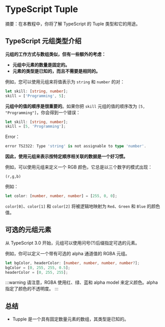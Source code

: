 # TypeScript Tuple

摘要：在本教程中，你将了解 TypeScript 的 Tuple 类型和它的用途。

## TypeScript 元组类型介绍

**元组的工作方式与数组类似，但有一些额外的考虑：**

- **元组中元素的数量是固定的。**
- **元素的类型是已知的，而且不需要是相同的。**


例如，您可以使用元组来将值表示为 `string` 和 `number` 的对：

```ts
let skill: [string, number];
skill = ['Programming', 5];
```

**元组中的值的顺序是很重要的**。如果你把 `skill` 元组的值的顺序改为 `[5, "Programming"]`，你会得到一个错误：

```ts
let skill: [string, number];
skill = [5, 'Programming'];
```

Error：

```ts
error TS2322: Type 'string' is not assignable to type 'number'.
```

**因此，使用元组来表示按特定顺序相关联的数据是一个好习惯。**

例如，可以使用元组来定义一个 RGB 颜色，它总是以三个数字的模式出现：

```
(r,g,b)
```

例如：

```ts
let color: [number, number, number] = [255, 0, 0];
```

`color[0]`、`color[1]` 和 `color[2]` 将被逻辑地映射为 `Red`、`Green` 和 `Blue` 的颜色值。

## 可选的元组元素

从 TypeScript 3.0 开始，元组可以使用问号(?)后缀指定可选的元素。

例如，你可以定义一个带有可选的 alpha 通道值的 RGBA 元组。

```ts
let bgColor, headerColor: [number, number, number, number?];
bgColor = [0, 255, 255, 0.5];
headerColor = [0, 255, 255];
```

:::warning
请注意，RGBA 使用红、绿、蓝和 alpha model 来定义颜色。alpha 指定了颜色的不透明度。
:::

## 总结

- Tupple 是一个具有固定数量元素的数组，其类型是已知的。
